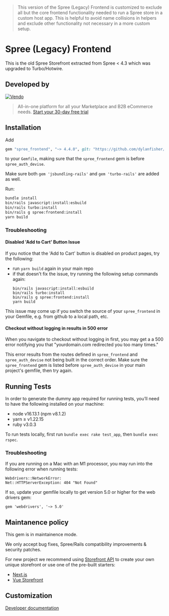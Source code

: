 > This version of the Spree (Legacy) Frontend is customized to exclude all but the core frontend functionality
> needed to run a Spree store in a custom host app. This is helpful to avoid name collisions in helpers and
> exclude other functionality not necessary in a more custom setup.

# Spree (Legacy) Frontend

This is the old Spree Storefront extracted from Spree < 4.3 which was upgraded to Turbo/Hotwire.

## Developed by

[![Vendo](https://assets-global.website-files.com/6230c485f2c32ea1b0daa438/623372f40a8c54ca9aea34e8_vendo%202.svg)](https://getvendo.com?utm_source=spree_frontend_github)

> All-in-one platform for all your Marketplace and B2B eCommerce needs. [Start your 30-day free trial](https://e98esoirr8c.typeform.com/contactvendo?typeform-source=spree_sdk_github)

## Installation

Add

```ruby
gem "spree_frontend", "~> 4.4.0", git: "https://github.com/dylanfisher/spree_legacy_frontend.git", branch: "4-4-stable"
```

to your `Gemfile`, making sure that the `spree_frontend` gem is before `spree_auth_devise`.

Make sure both `gem 'jsbundling-rails'` and `gem 'turbo-rails'` are added as well.

Run:

```bash
bundle install
bin/rails javascript:install:esbuild
bin/rails turbo:install
bin/rails g spree:frontend:install
yarn build
```

### Troubleshooting

#### Disabled 'Add to Cart' Button Issue

If you notice that the 'Add to Cart' button is disabled on product pages, try the following:
* run `yarn build` again in your main repo
* if that doesn't fix the issue, try running the following setup commands again:
  ```
  bin/rails javascript:install:esbuild
  bin/rails turbo:install
  bin/rails g spree:frontend:install
  yarn build
  ```

This issue may come up if you switch the source of your `spree_frontend` in your Gemfile, e.g. from github to a local path, etc.

#### Checkout without logging in results in 500 error

When you navigate to checkout without logging in first, you may get a a 500 error notifying you that "yourdomain.com redirected you too many times."

This error results from the routes defined in `spree_frontend` and `spree_auth_devise` not being built in the correct order. Make sure the `spree_frontend` gem is listed before `spree_auth_devise` in your main project's gemfile, then try again.

## Running Tests

In order to generate the dummy app required for running tests, you’ll need to have the following installed on your machine:
* node v16.13.1 (npm v8.1.2)
* yarn ≥ v1.22.15
* ruby v3.0.3

To run tests locally, first run `bundle exec rake test_app`, then `bundle exec rspec`.

### Troubleshooting
If you are running on a Mac with an M1 processor, you may run into the following error when running tests:
```          
Webdrivers::NetworkError:
Net::HTTPServerException: 404 "Not Found"
```
If so, update your gemfile locally to get version 5.0 or higher for the web drivers gem:
```
gem 'webdrivers', '~> 5.0'
```

## Maintanence policy

This gem is in maintainence mode.

We only accept bug fixes, Spree/Rails compatibility improvements & security patches.

For new project we recommend using [Storefront API](https://api.spreecommerce.org/) to create your own unique storefront or use one of the pre-built starters: 

* [Next.js](https://dev-docs.spreecommerce.org/storefronts/next.js-commerce)
* [Vue Storefront](https://dev-docs.spreecommerce.org/storefronts/vue-storefront)

## Customization

[Developer documentation](https://dev-docs.spreecommerce.org/customization/storefront)
